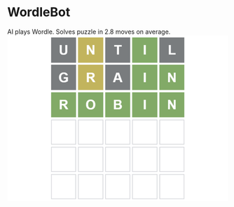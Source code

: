 # WordleBot
AI plays Wordle. Solves puzzle in 2.8 moves on average.
![image](https://github.com/cpalappillil/WordleBot/blob/main/WordleResults.png)

